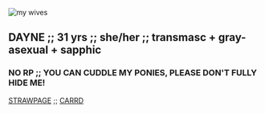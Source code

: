 ![my wives](https://github.com/user-attachments/assets/73901dc0-4974-4cda-be13-beb36d41d322)
## DAYNE ;; 31 yrs ;; she/her ;; transmasc + gray-asexual + sapphic
### NO RP ;; YOU CAN CUDDLE MY PONIES, PLEASE DON'T FULLY HIDE ME!

[STRAWPAGE](https://yesterdayne.straw.page/) ;; [CARRD](https://yesterdayne.carrd.co/)
<!---yesterdayne/yesterdayne is a ✨ special ✨ repository because its `README.md` (this file) appears on your GitHub profile.
You can click the Preview link to take a look at your changes.
--->
